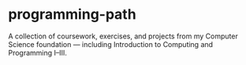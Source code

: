 # programming-path
A collection of coursework, exercises, and projects from my Computer Science foundation — including Introduction to Computing and Programming I–III.
